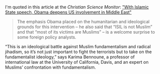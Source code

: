 I'm quoted in this article at the *Christian Science Monitor*: ["With Islamic State speech, Obama deepens US involvement in Middle East"](http://www.csmonitor.com/USA/Foreign-Policy/2014/0911/With-Islamic-State-speech-Obama-deepens-US-involvement-in-Middle-East-video)

> The emphasis Obama placed on the humanitarian and ideological grounds for this intervention – he also said that “ISIL is not Muslim” and that “most of its victims are Muslims” – is a welcome surprise to some foreign policy analysts.

“This is an ideological battle against Muslim fundamentalism and radical jihadism, so it’s not just important to fight the terrorists but to take on the fundamentalist ideology,” says Karima Bennoune, a professor of international law at the University of California, Davis, and an expert on Muslims’ confrontation with fundamentalism.

